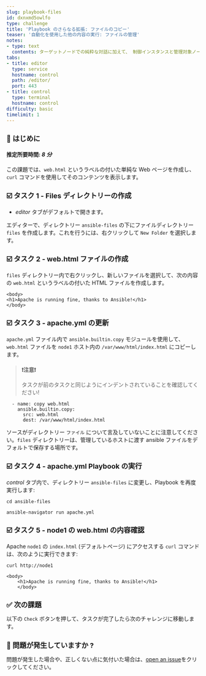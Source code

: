 ```yaml
---
slug: playbook-files
id: dxnxmd5owlfo
type: challenge
title: 'Playbook のさらなる拡張: ファイルのコピー'
teaser: '自動化を使用した他の内容の実行: ファイルの管理'
notes:
- type: text
  contents: ターゲットノードでの純粋な対話に加えて、 制御インスタンスと管理対象ノードの間でデータをコピーする可能性もあります。 コピーモジュールは、データの転送に使用できます。
tabs:
- title: editor
  type: service
  hostname: control
  path: /editor/
  port: 443
- title: control
  type: terminal
  hostname: control
difficulty: basic
timelimit: 1
---
```

👋 はじめに
===
#### 推定所要時間: *8 分*<p>
この課題では、`web.html` というラベルの付いた単純な Web ページを作成し、`curl` コマンドを使用してそのコンテンツを表示します。

☑️ タスク 1 - Files ディレクトリーの作成
===
* *editor* タブがデフォルトで開きます。

エディターで、ディレクトリー `ansible-files` の下にファイルディレクトリー `files` を作成します。これを行うには、右クリックして `New Folder` を選択します。


☑️ タスク 2 - web.html ファイルの作成
===

`files` ディレクトリー内で右クリックし、新しいファイルを選択して、次の内容の `web.html` というラベルの付いた HTML ファイルを作成します。


```
<body>
<h1>Apache is running fine, thanks to Ansible!</h1>
</body>
```

☑️ タスク 3 - apache.yml の更新
===

`apache.yml` ファイル内で `ansible.builtin.copy` モジュールを使用して、`web.html` ファイルを `node1` ホスト内の `/var/www/html/index.html` にコピーします。

>### **❗️注意❗️**
>タスクが前のタスクと同じようにインデントされていることを確認してください!


```
  - name: copy web.html
    ansible.builtin.copy:
      src: web.html
      dest: /var/www/html/index.html
```

ソースがディレクトリー `ファイル` について言及していないことに注意してください。`files` ディレクトリーは、管理しているホストに渡す ansible ファイルをデフォルトで保存する場所です。


☑️ タスク 4 - apache.yml Playbook の実行
===

*control* タブ内で、ディレクトリー `ansible-files` に変更し、Playbook を再度実行します:

```
cd ansible-files
```
```
ansible-navigator run apache.yml
```

☑️ タスク 5 - node1 の web.html の内容確認
===

Apache `node1` の `index.html` (デフォルトページ) にアクセスする `curl` コマンドは、次のように実行できます:

```
curl http://node1
```

```
<body>
    <h1>Apache is running fine, thanks to Ansible!</h1>
    </body>
```

✅ 次の課題
===
以下の `Check` ボタンを押して、タスクが完了したら次のチャレンジに移動します。

🐛 問題が発生していますか ?
====

問題が発生した場合や、正しくない点に気付いた場合は、[open an issue](https://github.com/ansible/instruqt/issues/new?labels=writing-first-playbook&title=Issue+with+Writing+First+Playbook+slug+ID:+playbook-files&assignees=rlopez133)をクリックしてください。

<style type="text/css" rel="stylesheet">
  .lightbox {
    display: none;
    position: fixed;
    justify-content: center;
    align-items: center;
    z-index: 999;
    top: 0;
    left: 0;
    right: 0;
    bottom: 0;
    padding: 1rem;
    background: rgba(0, 0, 0, 0.8);
    margin-left: auto;
    margin-right: auto;
    margin-top: auto;
    margin-bottom: auto;
  }
  .lightbox:target {
    display: flex;
  }
  .lightbox img {
    /* max-height: 100% */
    max-width: 60%;
    max-height: 60%;
  }
  img {
    display: block;
    margin-left: auto;
    margin-right: auto;
  }
  h1 {
    font-size: 18px;
  }
    h2 {
    font-size: 16px;
    font-weight: 600
  }
    h3 {
    font-size: 14px;
    font-weight: 600
  }
  p span {
    font-size: 14px;
  }
  ul li span {
    font-size: 14px
  }
</style>
